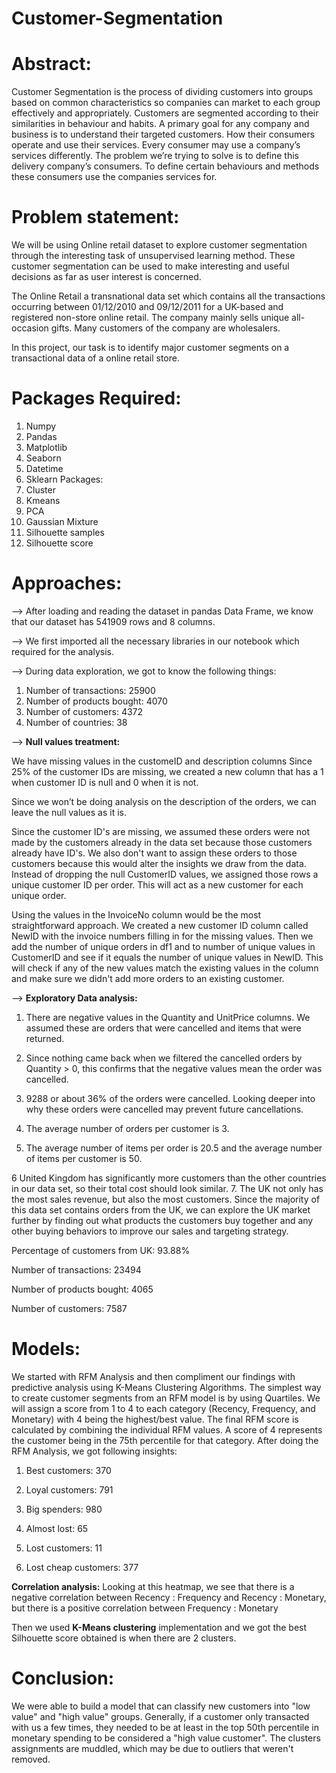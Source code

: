 # Customer-Segmentation

# Abstract:

Customer Segmentation is the process of dividing customers into groups based on common characteristics so companies can market to each group effectively and appropriately. Customers are segmented according to their similarities in behaviour and habits. A primary goal for any company and business is to understand their targeted customers. How their consumers operate and use their services. Every consumer may use a company’s services differently. The problem we’re trying to solve is to define this delivery company’s consumers. To define certain behaviours and methods these consumers use the companies services for.

# Problem statement:
We will be using Online retail dataset to explore customer segmentation through the interesting task of unsupervised learning method. These customer segmentation can be used to make interesting and useful decisions as far as user interest is concerned.

The Online Retail a transnational data set which contains all the transactions occurring between 01/12/2010 and 09/12/2011 for a UK-based and registered non-store online retail. The company mainly sells unique all-occasion gifts. Many customers of the company are wholesalers.

In this project, our task is to identify major customer segments on a transactional data of a online retail store. 

# Packages Required:

1. Numpy
2. Pandas
3. Matplotlib
4. Seaborn
5. Datetime
6. Sklearn Packages:
7. Cluster
8. Kmeans
9. PCA
10. Gaussian Mixture
11. Silhouette samples 
12. Silhouette score

# Approaches:

--> After loading and reading the dataset in pandas Data Frame, we know that our dataset has 541909 rows
and 8 columns.

--> We first imported all the necessary libraries in our notebook which required for the analysis.

--> During data exploration, we got to know the following things:

1. Number of transactions: 25900
2. Number of products bought: 4070
3. Number of customers: 4372
4. Number of countries: 38

--> **Null values treatment:**

We have missing values in the customeID and description columns
Since 25% of the customer IDs are missing, we created a new column that has a 1 when customer ID is
null and 0 when it is not.

Since we won’t be doing analysis on the description of the orders, we can leave the null values as it is.

Since the customer ID's are missing, we assumed these orders were not made by the customers already
in the data set because those customers already have ID's. We also don't want to assign these orders to
those customers because this would alter the insights we draw from the data. Instead of dropping the
null CustomerID values, we assigned those rows a unique customer ID per order. This will act as a new
customer for each unique order.

Using the values in the InvoiceNo column would be the most straightforward approach. We created a
new customer ID column called NewID with the invoice numbers filling in for the missing values. Then we
add the number of unique orders in df1 and to number of unique values in CustomerID and see if it equals the number of unique values in NewID. This will check if any of the new values match the existing
values in the column and make sure we didn't add more orders to an existing customer.

--> **Exploratory Data analysis:**

1. There are negative values in the Quantity and UnitPrice columns. We assumed these are orders that were
cancelled and items that were returned.

2. Since nothing came back when we filtered the cancelled orders by Quantity > 0, this confirms that the
negative values mean the order was cancelled.

3. 9288 or about 36% of the orders were cancelled. Looking deeper into why these orders were cancelled
may prevent future cancellations.

4. The average number of orders per customer is 3.

5. The average number of items per order is 20.5 and the average number of items per customer is 50.

6 United Kingdom has significantly more customers than the other countries in our data set, so their
total cost should look similar.
7. The UK not only has the most sales revenue, but also the most customers. Since the majority of this data
set contains orders from the UK, we can explore the UK market further by finding out what products the
customers buy together and any other buying behaviors to improve our sales and targeting strategy.

Percentage of customers from UK: 93.88%

Number of transactions: 23494

Number of products bought: 4065

Number of customers: 7587

# Models:

We started with RFM Analysis and then compliment our findings with predictive analysis using K-Means
Clustering Algorithms.
The simplest way to create customer segments from an RFM model is by using Quartiles. We will assign a
score from 1 to 4 to each category (Recency, Frequency, and Monetary) with 4 being the highest/best
value. The final RFM score is calculated by combining the individual RFM values.
A score of 4 represents the customer being in the 75th percentile for that category.
After doing the RFM Analysis, we got following insights:

1. Best customers: 370

2. Loyal customers: 791

3. Big spenders: 980

4. Almost lost: 65

5. Lost customers: 11

6. Lost cheap customers: 377

**Correlation analysis:**
Looking at this heatmap, we see that there is a negative correlation between Recency : Frequency and
Recency : Monetary, but there is a positive correlation between Frequency : Monetary

Then we used **K-Means clustering** implementation and we got the best Silhouette score obtained is when
there are 2 clusters.

# Conclusion:

We were able to build a model that can classify new customers into "low value" and "high value" groups. Generally, if a customer only transacted with us a few times, they needed to be at least in the top 50th percentile in monetary spending to be considered a "high value customer". The clusters assignments are muddled, which may be due to outliers that weren't removed.




